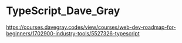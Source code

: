 # TypeScript_Dave_Gray
https://courses.davegray.codes/view/courses/web-dev-roadmap-for-beginners/1702900-industry-tools/5527326-typescript  
